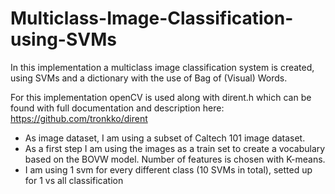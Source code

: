 # Multiclass-Image-Classification-using-SVMs
In this implementation a multiclass image classification system is created, using SVMs and a dictionary with the use of Bag of (Visual) Words.

For this implementation openCV is used along with dirent.h which can be found with full documentation and description here: https://github.com/tronkko/dirent
* As image dataset, I am using a subset of Caltech 101 image dataset.
* As a first step I am using the images as a train set to create a vocabulary based on the BOVW model. Number of features is chosen with K-means.
* I am using 1 svm for every different class (10 SVMs in total), setted up for 1 vs all classification
